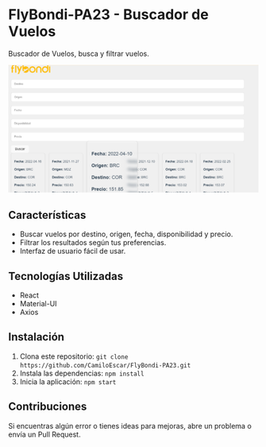 ﻿# FlyBondi-PA23 - Buscador de Vuelos

Buscador de Vuelos, busca y filtrar vuelos.

![IMG](https://raw.githubusercontent.com/CamiloEscar/FlyBondi-PA23/main/src/assets/Img.png)
## Características

- Buscar vuelos por destino, origen, fecha, disponibilidad y precio.
- Filtrar los resultados según tus preferencias.
- Interfaz de usuario fácil de usar.

## Tecnologías Utilizadas

- React
- Material-UI
- Axios

## Instalación

1. Clona este repositorio: `git clone https://github.com/CamiloEscar/FlyBondi-PA23.git`
2. Instala las dependencias: `npm install`
3. Inicia la aplicación: `npm start`

## Contribuciones

Si encuentras algún error o tienes ideas para mejoras, abre un problema o envía un Pull Request.
